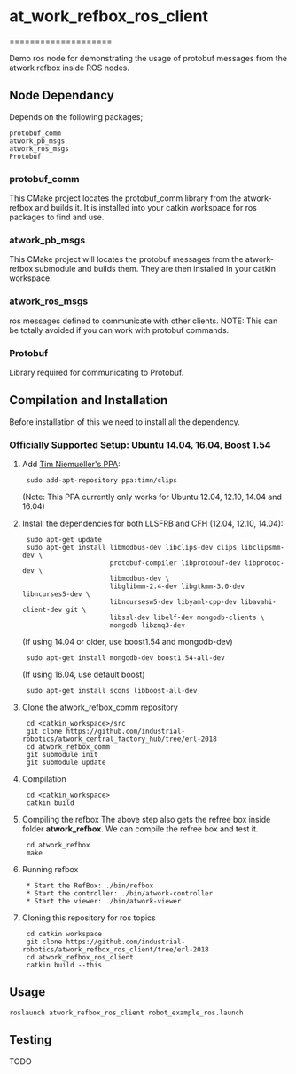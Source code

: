 # at_work_refbox_ros_client
====================

Demo ros node for demonstrating the usage of protobuf messages from the atwork refbox inside ROS nodes.

## Node Dependancy
Depends on the following packages;
```
protobuf_comm
atwork_pb_msgs
atwork_ros_msgs
Protobuf
```
### protobuf_comm

This CMake project locates the protobuf_comm library from the atwork-refbox and builds it.
It is installed into your catkin workspace for ros packages to find and use.


### atwork_pb_msgs

This CMake project will locates the protobuf messages from the atwork-refbox submodule and builds them. 
They are then installed in your catkin workspace.

### atwork_ros_msgs

ros messages defined to communicate with other clients.
NOTE: This can be totally avoided if you can work with protobuf commands.

### Protobuf
Library required for communicating to Protobuf.


## Compilation and Installation

Before installation of this we need to install all the dependency.
### Officially Supported Setup: Ubuntu 14.04, 16.04, Boost 1.54


1. Add [Tim Niemueller's PPA](https://launchpad.net/~timn/+archive/ubuntu/clips):
      
        sudo add-apt-repository ppa:timn/clips
    (Note: This PPA currently only works for Ubuntu 12.04, 12.10, 14.04 and 16.04)
    
2. Install the dependencies for both LLSFRB and CFH (12.04, 12.10, 14.04):
        
        sudo apt-get update
        sudo apt-get install libmodbus-dev libclips-dev clips libclipsmm-dev \
                             protobuf-compiler libprotobuf-dev libprotoc-dev \
                             libmodbus-dev \
                             libglibmm-2.4-dev libgtkmm-3.0-dev libncurses5-dev \
                             libncursesw5-dev libyaml-cpp-dev libavahi-client-dev git \
                             libssl-dev libelf-dev mongodb-clients \
                             mongodb libzmq3-dev

     (If using 14.04 or older, use boost1.54 and mongodb-dev)

        sudo apt-get install mongodb-dev boost1.54-all-dev

     (If using 16.04, use default boost)

        sudo apt-get install scons libboost-all-dev

3. Clone the atwork_refbox_comm repository

        cd <catkin_workspace>/src
        git clone https://github.com/industrial-robotics/atwork_central_factory_hub/tree/erl-2018
        cd atwork_refbox_comm
        git submodule init
        git submodule update

4. Compilation 

        cd <catkin_workspace>
        catkin build


5. Compiling the refbox 
The above step also gets the refree box inside folder **atwork_refbox**.
We can compile the refree box and test it.

        cd atwork_refbox
        make 

6. Running refbox

        * Start the RefBox: ./bin/refbox
        * Start the controller: ./bin/atwork-controller
        * Start the viewer: ./bin/atwork-viewer

    

7. Cloning this repository for ros topics
    
        cd catkin workspace
        git clone https://github.com/industrial-robotics/atwork_refbox_ros_client/tree/erl-2018
        cd atwork_refbox_ros_client
        catkin build --this

   
## Usage

```roslaunch atwork_refbox_ros_client robot_example_ros.launch```

## Testing 

TODO

